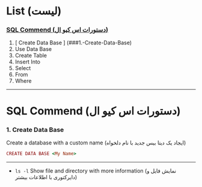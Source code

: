 # List (لیست)

### [ SQL Commend (دستورات اس کیو ال) ]( #SQL-commend-دستورات-اس-کیو-ال )
1. [ Create Data Base ] (###1.-Create-Data-Base)
2. Use Data Base
3. Create Table
4. Insert Into
5. Select
6. From
7. Where

---
# SQL Commend (دستورات اس کیو ال)

### 1. Create Data Base
Create a database with a custom name (ایجاد یک دیتا بیس جدید با نام دلخواه)
```ruby
CREATE DATA BASE <My Name>
```

---




* ```ls -l``` Show file and directory with more information (نمایش فایل و دایرکتوری با اطلاعات بیشتر)
